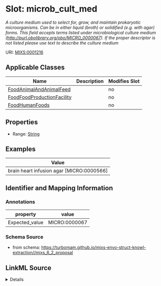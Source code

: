 # Slot: microb_cult_med


_A culture medium used to select for, grow, and maintain prokaryotic microorganisms. Can be in either liquid (broth) or solidified (e.g. with agar) forms. This field accepts terms listed under microbiological culture medium (http://purl.obolibrary.org/obo/MICRO_0000067). If the proper descriptor is not listed please use text to describe the culture medium_



URI: [MIXS:0001216](https://w3id.org/mixs/0001216)



<!-- no inheritance hierarchy -->




## Applicable Classes

| Name | Description | Modifies Slot |
| --- | --- | --- |
[FoodAnimalAndAnimalFeed](FoodAnimalAndAnimalFeed.md) |  |  no  |
[FoodFoodProductionFacility](FoodFoodProductionFacility.md) |  |  no  |
[FoodHumanFoods](FoodHumanFoods.md) |  |  no  |







## Properties

* Range: [String](String.md)






## Examples

| Value |
| --- |
| brain heart infusion agar [MICRO:0000566] |

## Identifier and Mapping Information





### Annotations

| property | value |
| --- | --- |
| Expected_value | MICRO:0000067 |



### Schema Source


* from schema: https://turbomam.github.io/mixs-envo-struct-knowl-extraction//mixs_6_2_proposal




## LinkML Source

<details>
```yaml
name: microb_cult_med
annotations:
  Expected_value:
    tag: Expected_value
    value: MICRO:0000067
description: A culture medium used to select for, grow, and maintain prokaryotic microorganisms.
  Can be in either liquid (broth) or solidified (e.g. with agar) forms. This field
  accepts terms listed under microbiological culture medium (http://purl.obolibrary.org/obo/MICRO_0000067).
  If the proper descriptor is not listed please use text to describe the culture medium
title: microbiological culture medium
notes:
- culture
- microbiological
examples:
- value: brain heart infusion agar [MICRO:0000566]
from_schema: https://turbomam.github.io/mixs-envo-struct-knowl-extraction//mixs_6_2_proposal
rank: 1000
string_serialization: '{text}|{termLabel} [{termID}]'
slot_uri: MIXS:0001216
multivalued: false
alias: microb_cult_med
domain_of:
- FoodAnimalAndAnimalFeed
- FoodFoodProductionFacility
- FoodHumanFoods
range: string
required: false
recommended: false

```
</details>